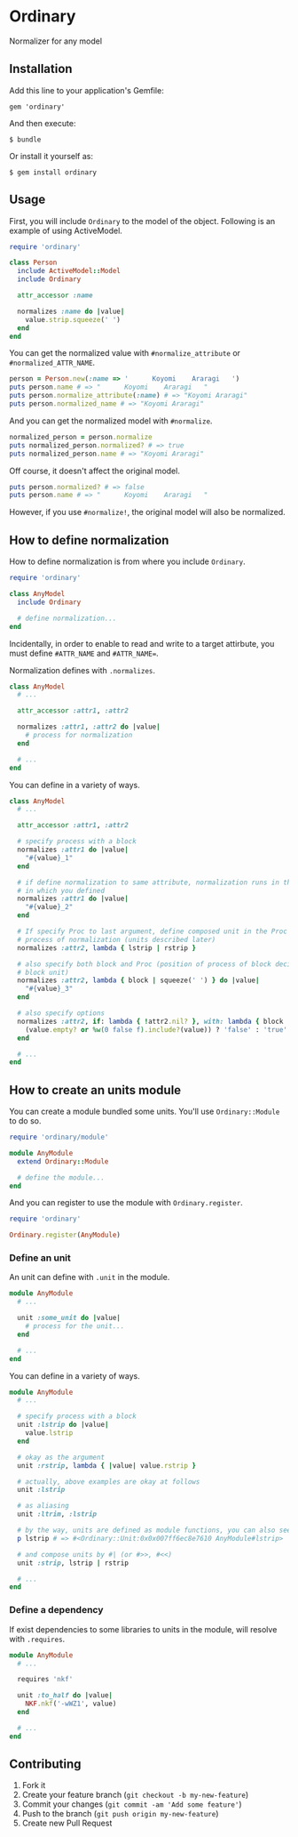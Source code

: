 Ordinary
========

Normalizer for any model

Installation
------------

Add this line to your application's Gemfile:

    gem 'ordinary'

And then execute:

    $ bundle

Or install it yourself as:

    $ gem install ordinary

Usage
-----

First, you will include `Ordinary` to the model of the object. Following is an example of using ActiveModel.

```ruby
require 'ordinary'

class Person
  include ActiveModel::Model
  include Ordinary

  attr_accessor :name

  normalizes :name do |value|
    value.strip.squeeze(' ')
  end
end
```

You can get the normalized value with `#normalize_attribute` or `#normalized_ATTR_NAME`.

```ruby
person = Person.new(:name => '      Koyomi    Araragi   ')
puts person.name # => "      Koyomi    Araragi   "
puts person.normalize_attribute(:name) # => "Koyomi Araragi"
puts person.normalized_name # => "Koyomi Araragi"
```

And you can get the normalized model with `#normalize`.

```ruby
normalized_person = person.normalize
puts normalized_person.normalized? # => true
puts normalized_person.name # => "Koyomi Araragi"
```

Off course, it doesn't affect the original model.

```ruby
puts person.normalized? # => false
puts person.name # => "      Koyomi    Araragi   "
```

However, if you use `#normalize!`, the original model will also be normalized.

How to define normalization
---------------------------

How to define normalization is from where you include `Ordinary`.

```ruby
require 'ordinary'

class AnyModel
  include Ordinary

  # define normalization...
end
```

Incidentally, in order to enable to read and write to a target attirbute, you must define `#ATTR_NAME` and `#ATTR_NAME=`.

Normalization defines with `.normalizes`.

```ruby
class AnyModel
  # ...

  attr_accessor :attr1, :attr2

  normalizes :attr1, :attr2 do |value|
    # process for normalization
  end

  # ...
end
```

You can define in a variety of ways.

```ruby
class AnyModel
  # ...

  attr_accessor :attr1, :attr2

  # specify process with a block
  normalizes :attr1 do |value|
    "#{value}_1"
  end

  # if define normalization to same attribute, normalization runs in the order
  # in which you defined
  normalizes :attr1 do |value|
    "#{value}_2"
  end

  # If specify Proc to last argument, define composed unit in the Proc as
  # process of normalization (units described later)
  normalizes :attr2, lambda { lstrip | rstrip }

  # also specify both block and Proc (position of process of block decides by
  # block unit)
  normalizes :attr2, lambda { block | squeeze(' ') } do |value|
    "#{value}_3"
  end

  # also specify options
  normalizes :attr2, if: lambda { !attr2.nil? }, with: lambda { block | at(0) } do |value|
    (value.empty? or %w(0 false f).include?(value)) ? 'false' : 'true'
  end

  # ...
end
```

How to create an units module
-----------------------------

You can create a module bundled some units. You'll use `Ordinary::Module` to do so.

```ruby
require 'ordinary/module'

module AnyModule
  extend Ordinary::Module

  # define the module...
end
```

And you can register to use the module with `Ordinary.register`.

```ruby
require 'ordinary'

Ordinary.register(AnyModule)
```

### Define an unit

An unit can define with `.unit` in the module.

```ruby
module AnyModule
  # ...

  unit :some_unit do |value|
    # process for the unit...
  end

  # ...
end
```

You can define in a variety of ways.

```ruby
module AnyModule
  # ...

  # specify process with a block
  unit :lstrip do |value|
    value.lstrip
  end

  # okay as the argument
  unit :rstrip, lambda { |value| value.rstrip }

  # actually, above examples are okay at follows
  unit :lstrip

  # as aliasing
  unit :ltrim, :lstrip

  # by the way, units are defined as module functions, you can also see
  p lstrip # => #<Ordinary::Unit:0x0x007ff6ec8e7610 AnyModule#lstrip>

  # and compose units by #| (or #>>, #<<)
  unit :strip, lstrip | rstrip

  # ...
end
```

### Define a dependency

If exist dependencies to some libraries to units in the module, will resolve with `.requires`.

```ruby
module AnyModule
  # ...

  requires 'nkf'

  unit :to_half do |value|
    NKF.nkf('-wWZ1', value)
  end

  # ...
end
```

Contributing
------------

1. Fork it
2. Create your feature branch (`git checkout -b my-new-feature`)
3. Commit your changes (`git commit -am 'Add some feature'`)
4. Push to the branch (`git push origin my-new-feature`)
5. Create new Pull Request
